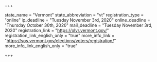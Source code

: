 +++

state_name = "Vermont"
state_abbreviation = "vt"
registration_type = "online"
ip_deadline = "Tuesday November 3rd, 2020"
online_deadline = "Thursday October 30th, 2020"
mail_deadline = "Tuesday November 3rd, 2020"
registration_link = "https://olvr.vermont.gov/"
registration_link_english_only = "true"
more_info_link = "https://sos.vermont.gov/elections/voters/registration/"
more_info_link_english_only = "true"

+++